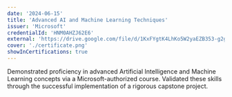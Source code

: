 ```yaml
---
date: '2024-06-15'
title: 'Advanced AI and Machine Learning Techniques'
issuer: 'Microsoft'
credentialId: 'HNM0AHZJ62E6'
external: 'https://drive.google.com/file/d/1KxFYgtK4LhKo5W2yaEZB353-g2gIBsjH/view?usp=drivesdk'
cover: './certificate.png'
showInCertifications: true
---
```


Demonstrated proficiency in advanced Artificial Intelligence and Machine Learning concepts via a Microsoft-authorized course. Validated these skills through the successful implementation of a rigorous capstone project.
